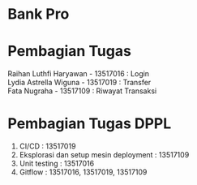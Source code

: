 # Bank Pro

# Pembagian Tugas

Raihan Luthfi Haryawan - 13517016   : Login<br />
Lydia Astrella Wiguna - 13517019    : Transfer<br />
Fata Nugraha - 13517109             : Riwayat Transaksi<br />

# Pembagian Tugas DPPL

1. CI/CD : 13517019
2. Eksplorasi dan setup mesin deployment : 13517109
3. Unit testing : 13517016
4. Gitflow : 13517016, 13517019, 13517109

